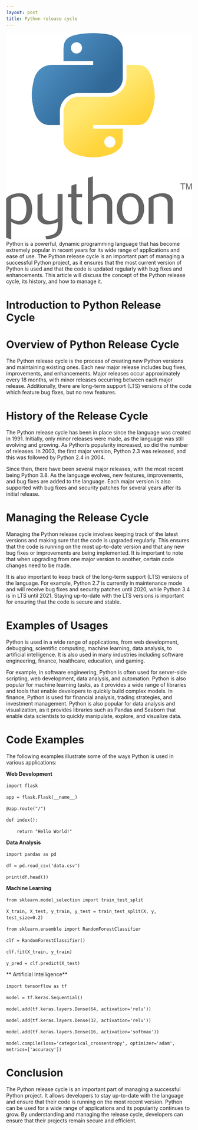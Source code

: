 ```yaml
---
layout: post
title: Python release cycle
---
```

<div class="row">
    <div class="col-sm-2">
        <img src="/images/python-logo.png" alt="python logo"/>
    </div>
    <div class="col-sm-10">
        Python is a powerful, dynamic programming language that has become extremely popular in recent years for its wide range of applications and ease of use. The Python release cycle is an important part of managing a successful Python project, as it ensures that the most current version of Python is used and that the code is updated regularly with bug fixes and enhancements. This article will discuss the concept of the Python release cycle, its history, and how to manage it.
    </div>
</div>

<meta property="og:title" content="Python Release Cycle">
<meta property="og:description" content="An overview of the Python programming language's release cycle, detailing its history, major versions, minor releases, and point releases, along with code examples demonstrating new features.">
<meta property="og:type" content="article">
<meta property="og:url" content="https://blog.released.info/2022/08/10/python-release-cycle.html">
<meta property="og:image" content="https://blog.released.info/images/python-logo.png">
<meta property="article:author" content="Released.info Blog Team">
<meta property="article:published_time" content="2022-08-10">


# Introduction to Python Release Cycle

# Overview of Python Release Cycle

The Python release cycle is the process of creating new Python versions and maintaining existing ones. Each new major
release includes bug fixes, improvements, and enhancements. Major releases occur approximately every 18 months, with
minor releases occurring between each major release. Additionally, there are long-term support (LTS) versions of the
code which feature bug fixes, but no new features.

# History of the Release Cycle

The Python release cycle has been in place since the language was created in 1991. Initially, only minor releases were
made, as the language was still evolving and growing. As Python’s popularity increased, so did the number of releases.
In 2003, the first major version, Python 2.3 was released, and this was followed by Python 2.4 in 2004.

Since then, there have been several major releases, with the most recent being Python 3.8. As the language evolves, new
features, improvements, and bug fixes are added to the language. Each major version is also supported with bug fixes and
security patches for several years after its initial release.

# Managing the Release Cycle

Managing the Python release cycle involves keeping track of the latest versions and making sure that the code is
upgraded regularly. This ensures that the code is running on the most up-to-date version and that any new bug fixes or
improvements are being implemented. It is important to note that when upgrading from one major version to another,
certain code changes need to be made.

It is also important to keep track of the long-term support (LTS) versions of the language. For example, Python 2.7 is
currently in maintenance mode and will receive bug fixes and security patches until 2020, while Python 3.4 is in LTS
until 2021. Staying up-to-date with the LTS versions is important for ensuring that the code is secure and stable.

# Examples of Usages

Python is used in a wide range of applications, from web development, debugging, scientific computing, machine learning,
data analysis, to artificial intelligence. It is also used in many industries including software engineering, finance,
healthcare, education, and gaming.

For example, in software engineering, Python is often used for server-side scripting, web development, data analysis,
and automation. Python is also popular for machine learning tasks, as it provides a wide range of libraries and tools
that enable developers to quickly build complex models. In finance, Python is used for financial analysis, trading
strategies, and investment management. Python is also popular for data analysis and visualization, as it provides
libraries such as Pandas and Seaborn that enable data scientists to quickly manipulate, explore, and visualize data.

# Code Examples

The following examples illustrate some of the ways Python is used in various applications:

**Web Development**

`import flask`

`app = flask.Flask(__name__)`

`@app.route("/")`

`def index():`

`    return "Hello World!"`

**Data Analysis**

`import pandas as pd`

`df = pd.read_csv('data.csv')`

`print(df.head())`

**Machine Learning**

`from sklearn.model_selection import train_test_split`

`X_train, X_test, y_train, y_test = train_test_split(X, y, test_size=0.2)`

`from sklearn.ensemble import RandomForestClassifier`

`clf = RandomForestClassifier()`

`clf.fit(X_train, y_train)`

`y_pred = clf.predict(X_test)`

** Artificial Intelligence**

`import tensorflow as tf`

`model = tf.keras.Sequential()`

`model.add(tf.keras.layers.Dense(64, activation='relu'))`

`model.add(tf.keras.layers.Dense(32, activation='relu'))`

`model.add(tf.keras.layers.Dense(16, activation='softmax'))`

`model.compile(loss='categorical_crossentropy', optimizer='adam', metrics=['accuracy'])`

# Conclusion

The Python release cycle is an important part of managing a successful Python project. It allows developers to stay
up-to-date with the language and ensure that their code is running on the most recent version. Python can be used for a
wide range of applications and its popularity continues to grow. By understanding and managing the release cycle,
developers can ensure that their projects remain secure and efficient.
